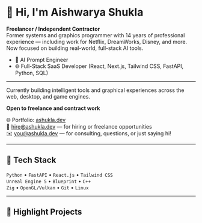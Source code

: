 # 👋 Hi, I'm Aishwarya Shukla

**Freelancer / Independent Contractor**  
Former systems and graphics programmer with 14 years of professional experience — including work for Netflix, DreamWorks, Disney, and more.  
Now focused on building real-world, full-stack AI tools.

- 🧠 AI Prompt Engineer  
- 🌐 Full-Stack SaaS Developer (React, Next.js, Tailwind CSS, FastAPI, Python, SQL)

---

Currently building intelligent tools and graphical experiences across the web, desktop, and game engines.

**Open to freelance and contract work** 
  
🌐 Portfolio: [ashukla.dev](https://ashukla.dev)  
💼 hire@ashukla.dev — for hiring or freelance opportunities  
✉️ you@ashukla.dev — for consulting, questions, or just saying hi!  

---

## 🔧 Tech Stack
`Python` • `FastAPI` • `React.js` • `Tailwind CSS`  
`Unreal Engine 5` • `Blueprint` • `C++`  
`Zig` • `OpenGL/Vulkan` • `Git` • `Linux`

---

## 📌 Highlight Projects
